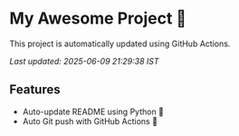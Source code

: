# My Awesome Project 🚀

This project is automatically updated using GitHub Actions.

_Last updated: 2025-06-09 21:29:38 IST_

## Features
- Auto-update README using Python 🐍
- Auto Git push with GitHub Actions 🤖
